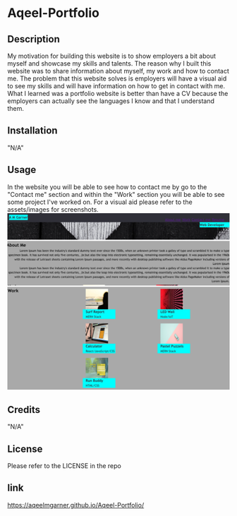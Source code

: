 # Aqeel-Portfolio

## Description 
My motivation for building this website is to show employers a bit about myself and showcase my skills and talents. The reason why I built this website was to share information about myself, my work and how to contact me. The problem that this website solves is employers will have a visual aid to see my skills and will have information on how to get in contact with me. What I learned was a portfolio website is better than have a CV because the employers can actually see the languages I know and that I understand them. 

## Installation
"N/A"

## Usage
In the website you will be able to see how to contact me by go to the "Contact me" section and within the "Work" section you will be able to see some project I've worked on. 
For a visual aid please refer to the assets/images for screenshots.
![alt text](assets/images/Screenshot%202023-03-19%2022.04.41.png)
![alt text](assets/images/Screenshot%202023-03-19%2022.04.52.png)
![alt text](assets/images/Screenshot%202023-03-19%2022.05.01.png)
## Credits
"N/A"

## License
Please refer to the LICENSE in the repo

## link 
https://aqeelmgarner.github.io/Aqeel-Portfolio/